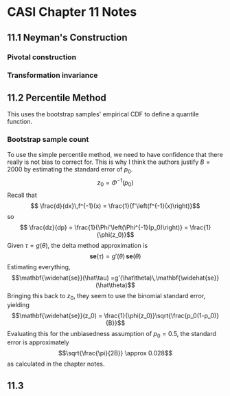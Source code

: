 # CASI Chapter 11 Notes
## 11.1 Neyman's Construction
### Pivotal construction
### Transformation invariance
## 11.2 Percentile Method
This uses the bootstrap samples' empirical CDF to define a quantile function. 
### Bootstrap sample count
To use the simple percentile method, we need to have confidence that there really is not bias to correct for. This is why I think the authors justify $B=2000$ by estimating the standard error of $p_0$.
$$z_0 = \Phi^{-1}(p_0)$$
Recall that 
$$ \frac{d}{dx}\,f^{-1}(x) = \frac{1}{f'\left(f^{-1}(x)\right)}$$
so
$$ 
\frac{dz}{dp}  = \frac{1}{\Phi'\left(\Phi^{-1}(p_0)\right)}
 = \frac{1}{\phi(z_0)}$$
 Given $\tau = g(\theta)$, the delta method approximation is 
 $$\mathbf{se}(\tau) =g'(\theta)\,\mathbf{se}(\theta)$$
Estimating everything,
 $$\mathbf{\widehat{se}}(\hat\tau) =g'(\hat\theta)\,\mathbf{\widehat{se}}(\hat\theta)$$
 Bringing this back to $z_0$, they seem to use the binomial standard error, yielding
 $$\mathbf{\widehat{se}}(z_0)  = \frac{1}{\phi(z_0)}\sqrt{\frac{p_0(1-p_0)}{B}}$$
Evaluating this for the unbiasedness assumption of $p_0=0.5$, the standard error is approximately
 $$\sqrt{\frac{\pi}{2B}} \approx 0.028$$
 as calculated in the chapter notes.
## 11.3 
<!--stackedit_data:
eyJoaXN0b3J5IjpbMTQzNTEzMjI3Ml19
-->
